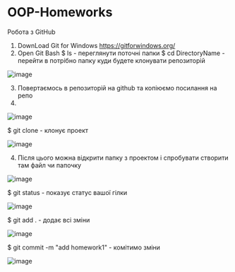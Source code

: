 # OOP-Homeworks
Робота з GitHub
1. DownLoad Git for Windows https://gitforwindows.org/
2. Open Git Bash
$ ls - переглянути поточні папки
$ cd DirectoryName - перейти в потрібно папку куди будете клонувати репозиторій

![image](https://user-images.githubusercontent.com/45690640/228301747-dd2c58c9-256a-4668-b0f2-156541be3ad8.png)

3. Повертаємось в репозиторій на github та копіюємо посилання на репо
4. 
![image](https://user-images.githubusercontent.com/45690640/228302549-613f06a2-6657-40e2-a1d6-832d7e019f51.png)

$ git clone - клонує проект

![image](https://user-images.githubusercontent.com/45690640/228302771-227868c5-7748-4ff5-bff1-423fe91b84c7.png)

4. Після цього можна відкрити папку з проектом і спробувати створити там файл чи папочку

![image](https://user-images.githubusercontent.com/45690640/228303528-1cc9d3fb-21c9-416c-9943-ce09b8160bc0.png)

$ git status - показує статус вашої гілки

![image](https://user-images.githubusercontent.com/45690640/228303690-eb0ca8de-a60d-4802-9260-2962b18c8e78.png)

$ git add . - додає всі зміни

![image](https://user-images.githubusercontent.com/45690640/228304018-d30f2bb3-67ac-4e69-ac05-3803281b7cb4.png)

$ git commit -m "add homework1" - комітимо зміни

![image](https://user-images.githubusercontent.com/45690640/228304310-b981bedd-300a-4e14-b819-aed4e9dca599.png)
